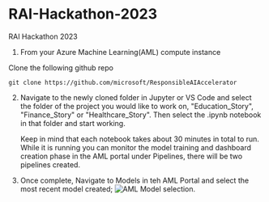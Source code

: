 # RAI-Hackathon-2023
RAI Hackathon 2023

1. From your Azure Machine Learning(AML) compute instance 

  Clone the following github repo 
  ```
  git clone https://github.com/microsoft/ResponsibleAIAccelerator
  ```

2. Navigate to the newly cloned folder in Jupyter or VS Code and select the folder of the project you would like to work on, "Education_Story", "Finance_Story" or "Healthcare_Story".  Then select the .ipynb notebook in that folder and start working.

   Keep in mind that each notebook takes about 30 minutes in total to run. While it is running you can monitor the model training and dashboard creation phase in the AML portal under Pipelines, there will be two pipelines created. 

3. Once complete, Navigate to Models in teh AML Portal and select the most recent model created;
     ![AML Model selection.](/imgages/ModelsList.png)
